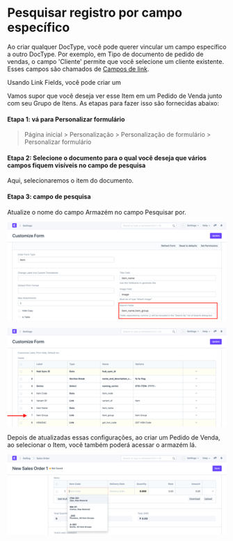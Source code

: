# Pesquisar registro por campo específico


Ao criar qualquer DocType, você pode querer vincular um campo específico a outro DocType. Por exemplo, em Tipo de documento de pedido de vendas, o campo 'Cliente' permite que você selecione um cliente existente. Esses campos são chamados de [Campos de link](/docs/pt/customize-erpnext/articles/field-types#link).


Usando Link Fields, você pode criar um


Vamos supor que você deseja ver esse Item em um Pedido de Venda junto com seu Grupo de Itens. As etapas para fazer isso são fornecidas abaixo:


#### Etapa 1: vá para Personalizar formulário



> 
> Página inicial > Personalização > Personalização de formulário > Personalizar formulário
> 
> 
> 


#### Etapa 2: Selecione o documento para o qual você deseja que vários campos fiquem visíveis no campo de pesquisa


Aqui, selecionaremos o item do documento.


#### Etapa 3: campo de pesquisa


Atualize o nome do campo Armazém no campo Pesquisar por.


![Pesquisar por no formulário personalizado](/files/customize-search-record-1.png)


![Pesquisar por no formulário personalizado](/files/customize-search-record-2.png)


Depois de atualizadas essas configurações, ao criar um Pedido de Venda, ao selecionar o Item, você também poderá acessar o armazém lá.


![Pesquisar por no formulário personalizado](/files/customize-search-record-3.png)


